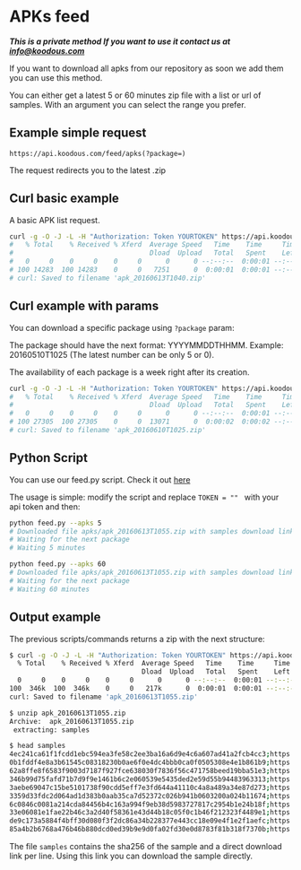 # APKs feed

***This is a private method If you want to use it contact us at [info@koodous.com](mailto:info@koodous.com)***

If you want to download all apks from our repository as soon we add them you can use this method.

You can either get a latest 5 or 60 minutes zip file with a list or url of samples. With an argument you can select the range you prefer.

## Example simple request

`https://api.koodous.com/feed/apks(?package=)`

The request redirects you to the latest .zip

## Curl basic example

A basic APK list request.

```bash
curl -g -O -J -L -H "Authorization: Token YOURTOKEN" https://api.koodous.com/feed/apks
#   % Total    % Received % Xferd  Average Speed   Time    Time     Time  Current
#                                  Dload  Upload   Total   Spent    Left  Speed
#   0     0    0     0    0     0      0      0 --:--:--  0:00:01 --:--:--     0
# 100 14283  100 14283    0     0   7251      0  0:00:01  0:00:01 --:--:--  108k
# curl: Saved to filename 'apk_20160613T1040.zip'
```

## Curl example with params

You can download a specific package using `?package` param:

The package should have the next format: YYYYMMDDTHHMM. Example: 20160510T1025 (The latest number can be only 5 or 0).

The availability of each package is a week right after its creation.

```bash
curl -g -O -J -L -H "Authorization: Token YOURTOKEN" https://api.koodous.com/feed/apks?package=20160610T1025
#   % Total    % Received % Xferd  Average Speed   Time    Time     Time  Current
#                                  Dload  Upload   Total   Spent    Left  Speed
#   0     0    0     0    0     0      0      0 --:--:--  0:00:01 --:--:--     0
# 100 27305  100 27305    0     0  13071      0  0:00:02  0:00:02 --:--:-- 66924
# curl: Saved to filename 'apk_20160610T1025.zip'
```

## Python Script

You can use our feed.py script. Check it out [here](https://github.com/Koodous/Scripts/blob/master/feed.py)

The usage is simple: modify the script and replace `TOKEN = "" ` with your api token and then:

```bash
python feed.py --apks 5
# Downloaded file apks/apk_20160613T1055.zip with samples download link
# Waiting for the next package
# Waiting 5 minutes

python feed.py --apks 60
# Downloaded file apks/apk_20160613T1055.zip with samples download link
# Waiting for the next package
# Waiting 60 minutes
```

## Output example
The previous scripts/commands returns a zip with the next structure:
```bash
$ curl -g -O -J -L -H "Authorization: Token YOURTOKEN" https://api.koodous.com/feed/apks
  % Total    % Received % Xferd  Average Speed   Time    Time     Time  Current
                                 Dload  Upload   Total   Spent    Left  Speed
  0     0    0     0    0     0      0      0 --:--:--  0:00:01 --:--:--     0
100  346k  100  346k    0     0   217k      0  0:00:01  0:00:01 --:--:-- 1581k
curl: Saved to filename 'apk_20160613T1055.zip'

$ unzip apk_20160613T1055.zip 
Archive:  apk_20160613T1055.zip
 extracting: samples                 

$ head samples
4ec241ca61f1fcdd1ebc594ea3fe58c2ee3ba16a6d9e4c6a607ad41a2fcb4cc3;https://storage.koodous.com/download_id
0b1fddf4e8a3b61545c08318230b0ae6f0e4dc4bbb0ca0f0505308e4e1b861b9;https://storage.koodous.com/download_id
62a8ffe8f6583f9003d7187f927fce638030f7836f56c471758beed19bba51e3;https://storage.koodous.com/download_id
346b99d75fafd71b7d9f9e1461b6c2e060539e5435ded2e59d55b94483963313;https://storage.koodous.com/download_id
3aebe69047c15be5101738f90cdd5eff7e3fd644a41110c4a8a489a34e87d273;https://storage.koodous.com/download_id
3359d33fdc2d064ad1d383b0aab35ca7d52372c026b941b0603200a024b11674;https://storage.koodous.com/download_id
6c0846c0081a214cda84456b4c163a994f9eb38d5983727817c2954b1e24b18f;https://storage.koodous.com/download_id
33e06081e1fae22b46c3a2d40f58361e43d44b18c05f0c1b46f212323f4489e1;https://storage.koodous.com/download_id
de9c173a5884f4bff30d080f3f2dc86a34b228377e443cc18e09e4f1e2f1aefc;https://storage.koodous.com/download_id
85a4b2b6768a476b46b880dcd0ed39b9e9d0fa02fd30e0d8783f81b318f7370b;https://storage.koodous.com/download_id
```

The file ```samples``` contains the sha256 of the sample and a direct download link per line. Using this link you can download the sample directly.